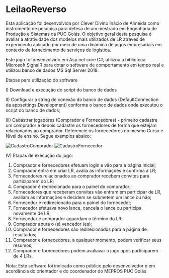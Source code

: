 # LeilaoReverso

Esta aplicação foi desenvolvida por Clever Divino Inácio de Almeida como instrumento de pesquisa para defesa de um mestrado em Engenharia de Produção e Sistemas da PUC Goiás. 
O objetivo geral desta pesquisa é avaliar a atratividade dos modelos mais utilizados de LR através de experimento aplicado por meio de uma dinâmica de jogos empresariais em 
contexto de fornecimento de serviços de logística.

Este jogo foi desenvolvido em Asp.net core C#, utilizou a biblioteca Microsoft SignalR para dotar o software de comportamento em tempo real e utilizou banco de dados MS Sql 
Server 2019. 

Etapas para utilização do software

I) Download e execução do script do banco de dados

II) Configurar a string de conexão do banco de dados (DefaultConnection da appsettings.Development) conforme o banco de dados onde executou o script do banco de dados; 

III) Cadastrar jogadores (Comprador e Fornecedores) - primeiro cadastre um comprador e depois cadastre os fornecedores de forma que estejam relacionados ao comprador. 
Referencie os fornecedores no mesmo Curso e Nível de ensino. Segue exemplos abaixo:

![CadastroComprador](https://user-images.githubusercontent.com/10202296/135170870-f64cba3d-faf6-426d-ab46-98e4c4693626.PNG)
![CadastroFornecedor](https://user-images.githubusercontent.com/10202296/135170997-8c2a32e3-cdf7-489a-9ac8-c56f9ef4d49d.PNG)


IV) Etapas de execução do jogo:
  1.	Comprador e fornecedores efetuam login e vão para a página inicial;
  2.	Comprador entra em criar LR, avalia as informações e confirma a LR;
  3.	Fornecedores relacionados ao comprador recebem convites para participarem do LR;
  4.	Comprador é redirecionado para o painel do comprador;
  5.	Fornecedores que receberam convites vão entram em participar de LR, avaliam as informações e decidem se submetem um lance ou não;
  6.	Fornecedor é redirecionado para o painel do fornecedor;
  7.	Fornecedor efetuava novo lance, cancela o lance ou participa novamente de LR;
  8.	Fornecedor e comprador aguardam o término do LR;
  9.	Comprador apura o (s) vencedor (es);
  10.	Comprador e fornecedores são redirecionados para a página de resultados;
  11.	Comprador e fornecedores, a qualquer momento, podem verificar seus resumos;
  12.	Comprador e fornecedores podem avaliavar o jogo após participarem de 4 LRs.
  
  
  Nota: Este software foi indicado como público pelo desenvolvedor e em acordância do orientador e do coordenador do MEPROS PUC Goiás

